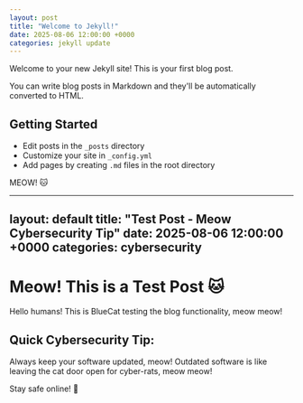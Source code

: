 ```yaml
---
layout: post
title: "Welcome to Jekyll!"
date: 2025-08-06 12:00:00 +0000
categories: jekyll update
---
```


Welcome to your new Jekyll site! This is your first blog post.

You can write blog posts in Markdown and they'll be automatically converted to HTML.

## Getting Started

- Edit posts in the `_posts` directory
- Customize your site in `_config.yml`
- Add pages by creating `.md` files in the root directory

MEOW! 🐱

---
layout: default
title: "Test Post - Meow Cybersecurity Tip"
date: 2025-08-06 12:00:00 +0000
categories: cybersecurity
---

# Meow! This is a Test Post 🐱

Hello humans! This is BlueCat testing the blog functionality, meow meow!

## Quick Cybersecurity Tip:

Always keep your software updated, meow! Outdated software is like leaving the cat door open for cyber-rats, meow meow!

Stay safe online! 🐾

